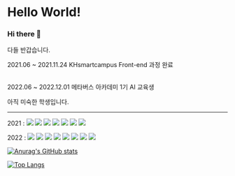 <h1>Hello World!</h1>

### Hi there 👋

다들 반갑습니다.

<div>


2021.06 ~ 2021.11.24 KHsmartcampus Front-end 과정 완료 </br></br>

2022.06 ~ 2022.12.01 메타버스 아카데미 1기 AI 교육생 </br>

아직 미숙한 학생입니다. 
</div>

<hr>
<p>
  2021 : 
  <img src="https://img.shields.io/badge/HTML5-E34F26?style=flat-square&logo=HTML5&logoColor=white"/>

  <img src="https://img.shields.io/badge/JavaScript-F7DF1E?style=flat-square&logo=JavaScript&logoColor=black"/>

  <img src="https://img.shields.io/badge/Oracle_SQL-4479A1?style=flat-square&logo=SQL&logoColor=white"/>
  
  <img src="https://img.shields.io/badge/Spring-6DB33F?style=flat-square&logo=Spring&logoColor=white"/>
  
  <img src="https://img.shields.io/badge/CSS3-1572B6?style=flat-square&logo=CSS3&logoColor=white"/>
  
  <img src="https://img.shields.io/badge/Eclipse_IDE-2C2255?style=flat-square&logo=Eclipse__IDE &logoColor=white"/>

  <img src="https://img.shields.io/badge/Java-red?style=flat-square&logo=java&logoColor=white"/>
  
</p>

<p>
  2022 : 
  <img src="https://img.shields.io/badge/Python-3776AB?style=flat-square&logo=Python&logoColor=white"/>
  
  <img src="https://img.shields.io/badge/TensorFlow-FF6F00?style=flat-square&logo=TensorFlow&logoColor=white"/>
  
  <img src="https://img.shields.io/badge/PyTorch-EE4C2C?style=flat-square&logo=PyTorch&logoColor=white"/>
  
  <img src="https://img.shields.io/badge/OpenCV-5C3EE8?style=flat-square&logo=OpenCV&logoColor=white"/>
  
  <img src="https://img.shields.io/badge/NumPy-013243?style=flat-square&logo=NumPy&logoColor=white"/>
  
  <img src="https://img.shields.io/badge/YOLO-00FFFF?style=flat-square&logo=YOLO&logoColor=black"/>
  
  <img src="https://img.shields.io/badge/Jupyter-F37626?style=flat-square&logo=Jupyter&logoColor=white"/>
  
  <img src="https://img.shields.io/badge/Google_Colab-F9AB00?style=flat-square&logo=Google Colab&logoColor=white"/>
  
</p>




[![Anurag's GitHub stats](https://github-readme-stats.vercel.app/api?username=karrum5692&show_icons=true&theme=tokyonight)](https://github.com/karrum5692)

[![Top Langs](https://github-readme-stats.vercel.app/api/top-langs/?username=karrum5692&layout=compact&theme=dark)](https://github.com/karrum5692)


<!--
**karrum5692/karrum5692** is a ✨ _special_ ✨ repository because its `README.md` (this file) appears on your GitHub profile.

Here are some ideas to get you started:

- 🔭 I’m currently working on ...
- 🌱 I’m currently learning ...
- 👯 I’m looking to collaborate on ...
- 🤔 I’m looking for help with ...
- 💬 Ask me about ...
- 📫 How to reach me: ...
- 😄 Pronouns: ...
- ⚡ Fun fact: ...
-->

